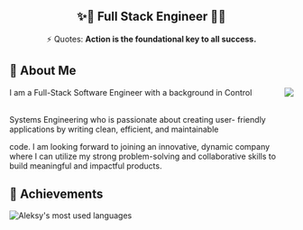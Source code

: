 <h2 align="center">✨🐢  Full Stack Engineer 🐢✨</h2>
<div align="center">⚡ Quotes: <strong>Action is the foundational key to all success.</strong></div>

## 🤵 About Me
<img align="right" src="https://github-readme-streak-stats.herokuapp.com?user=aleksy0610&theme=blue-green" />
I am a Full-Stack Software Engineer with a background in Control<br><br>

Systems Engineering who is passionate about creating user-
friendly applications by writing clean, efficient, and maintainable<br>

code. I am looking forward to joining an innovative, dynamic
company where I can utilize my strong problem-solving and
collaborative skills to build meaningful and impactful products.<br>

## 🚀 Achievements
<img align="left" src="https://github-readme-stats.vercel.app/api/top-langs/?username=aleksy0610&theme=light&count_private=true&layout=compact" alt="Aleksy's most used languages" />

